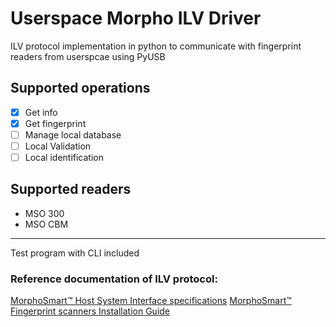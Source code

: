 # Userspace Morpho ILV Driver

ILV protocol implementation in python to communicate with fingerprint readers from userspcae using PyUSB

## Supported operations
- [x] Get info
- [x] Get fingerprint
- [ ] Manage local database
- [ ] Local Validation
- [ ] Local identification

## Supported readers
- MSO 300
- MSO CBM

---
Test program with CLI included

### Reference documentation of ILV protocol:
[MorphoSmart™ Host System Interface specifications](https://www.emssa.net/source/content/Safran/MA500/Morphoaccess%20HSI%20Specification%205.41%20.pdf)
[MorphoSmart™ Fingerprint scanners Installation Guide](http://www.impro.net/downloads/WebSiteDownloads/documentation/manuals/morpho/Unpublished/installation/MorphoSmart-InstallationGuide.pdf)
